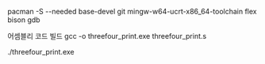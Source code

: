 pacman -S --needed base-devel git mingw-w64-ucrt-x86_64-toolchain flex bison gdb

어셈블리 코드 빌드
gcc -o threefour_print.exe threefour_print.s

./threefour_print.exe
